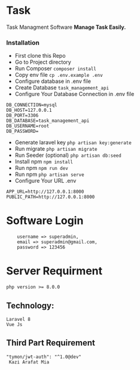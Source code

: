 # Task
Task Managment Software 
**Manage Task Easily.**

### Installation
* First clone this Repo
* Go to Project directory
* Run Composer `composer install`
* Copy env file `cp .env.example .env`
* Configure database in .env file
* Create Database `task_management_api`
* Configure Your Database Connection  in .env file
```
DB_CONNECTION=mysql
DB_HOST=127.0.0.1
DB_PORT=3306
DB_DATABASE=task_management_api
DB_USERNAME=root
DB_PASSWORD=
```
* Generate laravel key `php artisan key:generate`
* Run migrate `php artisan migrate`
* Run Seeder (optional) `php artisan db:seed`
* Install npm `npm install`
* Run npm `npm run dev`
* Run npm `php artisan serve`
* Configure Your URL .env
```
APP_URL=http://127.0.0.1:8000
PUBLIC_PATH=http://127.0.0.1:8000
```


# Software Login
``` 
	username => superadmin,
	email => superadmin@gmail.com,
  	password => 123456
```

# Server Requirment
`php version >= 8.0.0`

## Technology:

```
Laravel 8
Vue Js
```



## Third Part Requirement

```
"tymon/jwt-auth": "^1.0@dev"
 Kazi Arafat Mia
```



